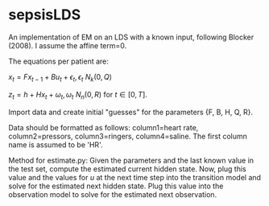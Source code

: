 sepsisLDS
=========

An implementation of EM on an LDS with a known input, following Blocker (2008). I assume the affine term=0.

The equations per patient are:

$x_t = F x_{t-1} + B u_t + \epsilon_t, \epsilon_t ~ N_k(0,Q)$

$z_t = h + H x_t + \omega_t, \omega_t ~ N_n(0, R)$ for $t \in [0, T]$.

Import data and create initial "guesses" for the parameters {F, B, H, Q, R}.

Data should be formatted as follows: column1=heart rate, column2=pressors, column3=ringers, column4=saline. The first column name is assumed to be 'HR'.

Method for estimate.py: Given the parameters and the last known value in the test set, compute the estimated current hidden state. Now, plug this value and the values for $u$ at the next time step into the transition model and solve for the estimated next hidden state. Plug this value into the observation model to solve for the estimated next observation.
